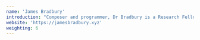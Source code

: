 ```yaml
---
name: 'James Bradbury'
introduction: "Composer and programmer, Dr Bradbury is a Research Fellow in Creative Coding on FluCoMa."
website: 'https://jamesbradbury.xyz'
weighting: 6
---
```

